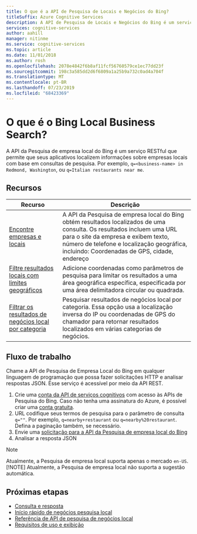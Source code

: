 ```yaml
---
title: O que é a API de Pesquisa de Locais e Negócios do Bing?
titleSuffix: Azure Cognitive Services
description: A API de Pesquisa de Locais e Negócios do Bing é um serviço RESTful que permite que seus aplicativos encontrem informações sobre locais e negócios com base em consultas de pesquisa.
services: cognitive-services
author: aahill
manager: nitinme
ms.service: cognitive-services
ms.topic: article
ms.date: 11/01/2018
ms.author: rosh
ms.openlocfilehash: 2078e4842f6b8af11fcf56760579ce1ec77dd23f
ms.sourcegitcommit: 198c3a585dd2d6f6809a1a25b9a732c0ad4a704f
ms.translationtype: MT
ms.contentlocale: pt-BR
ms.lasthandoff: 07/23/2019
ms.locfileid: "68423369"
---
```

# <a name="what-is-bing-local-business-search"></a>O que é o Bing Local Business Search?
A API da Pesquisa de empresa local do Bing é um serviço RESTful que permite que seus aplicativos localizem informações sobre empresas locais com base em consultas de pesquisa. Por exemplo, `q=<business-name> in Redmond, Washington`, ou `q=Italian restaurants near me`. 

## <a name="features"></a>Recursos
| Recurso | Descrição |  
| -- | -- | 
| [Encontre empresas e locais](quickstarts/local-quickstart.md) | A API da Pesquisa de empresa local do Bing obtém resultados localizados de uma consulta. Os resultados incluem uma URL para o site da empresa e exibem texto, número de telefone e localização geográfica, incluindo: Coordenadas de GPS, cidade, endereço |  
| [Filtre resultados locais com limites geográficos](specify-geographic-search.md) | Adicione coordenadas como parâmetros de pesquisa para limitar os resultados a uma área geográfica específica, especificada por uma área delimitadora circular ou quadrada. | 
| [Filtrar os resultados de negócios local por categoria](local-categories.md) | Pesquisar resultados de negócios local por categoria. Essa opção usa a localização inversa do IP ou coordenadas de GPS do chamador para retornar resultados localizados em várias categorias de negócios.|

## <a name="workflow"></a>Fluxo de trabalho
Chame a API de Pesquisa de Empresa Local do Bing em qualquer linguagem de programação que possa fazer solicitações HTTP e analisar respostas JSON. Esse serviço é acessível por meio da API REST.
 
1. Crie uma [conta da API de serviços cognitivos](https://docs.microsoft.com/azure/cognitive-services/cognitive-services-apis-create-account) com acesso às APIs de Pesquisa do Bing. Caso não tenha uma assinatura do Azure, é possível criar uma [conta gratuita](https://azure.microsoft.com/try/cognitive-services/?api=bing-web-search-api).   
2. URL codifique seus termos de pesquisa para o parâmetro de consulta `q=""`. Por exemplo, `q=nearby+restaurant` ou `q=nearby%20restaurant`. Defina a paginação também, se necessário. 
3. Envie uma [solicitação para a API da Pesquisa de empresa local do Bing](quickstarts/local-quickstart.md) 
4. Analisar a resposta JSON 

> [!NOTE]
> Atualmente, a Pesquisa de empresa local suporta apenas o mercado `en-US`. 
> [!NOTE]
> Atualmente, a Pesquisa de empresa local não suporta a sugestão automática. 

## <a name="next-steps"></a>Próximas etapas
- [Consulta e resposta](local-search-query-response.md)
- [Início rápido de negócios pesquisa local](quickstarts/local-quickstart.md)
- [Referência de API de pesquisa de negócios local](local-search-reference.md)
- [Requisitos de uso e exibição](use-display-requirements.md)
